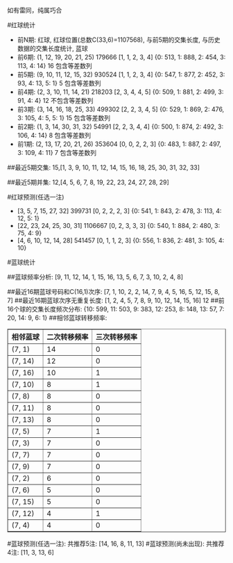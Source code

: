 <!-- 
.. title: 双色球2016090期(2016-08-04)数据分析报告
.. slug: slott-2016090-2016-08-04-report
.. date: 2016-08-05 08:00:00 UTC+08:00
.. tags: Lottery
.. link: 
.. description: 
.. type: text
-->

如有雷同，纯属巧合

<!-- TEASER_END-->

#红球统计

- 前N期: 红球, 红球位置(总数C(33,6)=1107568), 与前5期的交集长度, 与历史数据的交集长度统计, 蓝球
- 前6期: (1, 12, 19, 20, 21, 25) 179666 [1, 1, 2, 3, 4] {0: 513, 1: 888, 2: 454, 3: 113, 4: 14} 16 包含等差数列
- 前5期: (9, 10, 11, 12, 15, 32) 930524 [1, 1, 2, 3, 4] {0: 547, 1: 877, 2: 452, 3: 93, 4: 13, 5: 1} 5 包含等差数列
- 前4期: (2, 3, 10, 11, 14, 21) 218203 [2, 3, 4, 4, 5] {0: 509, 1: 881, 2: 499, 3: 91, 4: 4} 12 不包含等差数列
- 前3期: (3, 14, 16, 18, 25, 33) 499302 [2, 2, 3, 4, 5] {0: 529, 1: 869, 2: 476, 3: 105, 4: 5, 5: 1} 15 包含等差数列
- 前2期: (1, 3, 14, 30, 31, 32) 54991 [2, 2, 3, 4, 4] {0: 500, 1: 874, 2: 492, 3: 106, 4: 14} 8 包含等差数列
- 前1期: (2, 13, 17, 20, 21, 26) 353604 [0, 0, 2, 2, 3] {0: 483, 1: 887, 2: 497, 3: 109, 4: 11} 7 包含等差数列

##最近5期交集:
15,[1, 3, 9, 10, 11, 12, 14, 15, 16, 18, 25, 30, 31, 32, 33]

##最近5期并集:
12,[4, 5, 6, 7, 8, 19, 22, 23, 24, 27, 28, 29]

#红球预测(任选一注)

- [3, 5, 7, 15, 27, 32] 399731 [0, 2, 2, 2, 3] {0: 541, 1: 843, 2: 478, 3: 113, 4: 12, 5: 1}
- [22, 23, 24, 25, 30, 31] 1106667 [0, 2, 3, 3, 3] {0: 540, 1: 884, 2: 480, 3: 75, 4: 9}
- [4, 6, 10, 12, 14, 28] 541457 [0, 1, 1, 2, 3] {0: 556, 1: 836, 2: 481, 3: 105, 4: 10}

#蓝球统计

##蓝球频率分析:
[9, 11, 12, 14, 1, 15, 16, 13, 5, 6, 7, 3, 10, 2, 4, 8]

##最近16期蓝球号码和C(16,1)次序:
 [7, 1, 10, 2, 2, 14, 7, 9, 4, 5, 16, 5, 12, 15, 8, 7]
##最近16期蓝球次序无重复长度:
 [1, 2, 4, 5, 7, 8, 9, 10, 12, 14, 15, 16] 12
##前16个球的交集长度频次分布:
{10: 599, 11: 503, 9: 383, 12: 253, 8: 148, 13: 57, 7: 20, 14: 9, 6: 1}
##相邻蓝球转移频率:
 <table border="1" class="table table-striped dataframe">
  <thead>
    <tr style="text-align: right;">
      <th>相邻蓝球</th>
      <th>二次转移频率</th>
      <th>三次转移频率</th>
    </tr>
  </thead>
  <tbody>
    <tr>
      <td>(7, 1)</td>
      <td>14</td>
      <td>0</td>
    </tr>
    <tr>
      <td>(7, 14)</td>
      <td>12</td>
      <td>0</td>
    </tr>
    <tr>
      <td>(7, 16)</td>
      <td>10</td>
      <td>1</td>
    </tr>
    <tr>
      <td>(7, 10)</td>
      <td>8</td>
      <td>1</td>
    </tr>
    <tr>
      <td>(7, 8)</td>
      <td>8</td>
      <td>0</td>
    </tr>
    <tr>
      <td>(7, 11)</td>
      <td>8</td>
      <td>0</td>
    </tr>
    <tr>
      <td>(7, 13)</td>
      <td>8</td>
      <td>0</td>
    </tr>
    <tr>
      <td>(7, 5)</td>
      <td>7</td>
      <td>1</td>
    </tr>
    <tr>
      <td>(7, 3)</td>
      <td>7</td>
      <td>0</td>
    </tr>
    <tr>
      <td>(7, 7)</td>
      <td>7</td>
      <td>0</td>
    </tr>
    <tr>
      <td>(7, 9)</td>
      <td>7</td>
      <td>0</td>
    </tr>
    <tr>
      <td>(7, 2)</td>
      <td>6</td>
      <td>0</td>
    </tr>
    <tr>
      <td>(7, 6)</td>
      <td>5</td>
      <td>0</td>
    </tr>
    <tr>
      <td>(7, 15)</td>
      <td>5</td>
      <td>0</td>
    </tr>
    <tr>
      <td>(7, 12)</td>
      <td>4</td>
      <td>1</td>
    </tr>
    <tr>
      <td>(7, 4)</td>
      <td>4</td>
      <td>0</td>
    </tr>
  </tbody>
</table>
#蓝球预测(任选一注):
共推荐5注: [14, 16, 8, 11, 13]
#蓝球预测(尚未出现):
共推荐4注: [11, 3, 13, 6]

